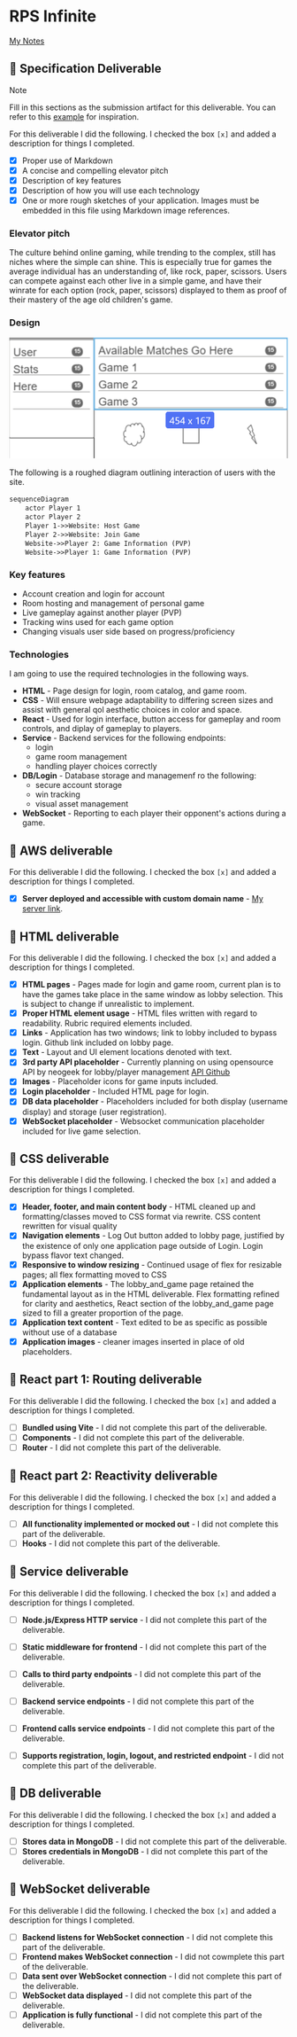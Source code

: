 # RPS Infinite

[My Notes](notes.md)

## 🚀 Specification Deliverable

> [!NOTE]
>  Fill in this sections as the submission artifact for this deliverable. You can refer to this [example](https://github.com/webprogramming260/startup-example/blob/main/README.md) for inspiration.

For this deliverable I did the following. I checked the box `[x]` and added a description for things I completed.

- [x] Proper use of Markdown
- [x] A concise and compelling elevator pitch
- [x] Description of key features
- [x] Description of how you will use each technology
- [x] One or more rough sketches of your application. Images must be embedded in this file using Markdown image references.

### Elevator pitch

The culture behind online gaming, while trending to the complex, still has niches where the simple can shine. This is especially true for games the average individual has an understanding of, like rock, paper, scissors. Users can compete against each other live in a simple game, and have their winrate for  each option (rock, paper, scissors) displayed to them as proof of their mastery of the age old children's game.

### Design

![Main Page](design_image.png)

The following is a roughed diagram outlining interaction of users with the site.

```mermaid
sequenceDiagram
    actor Player 1
    actor Player 2
    Player 1->>Website: Host Game
    Player 2->>Website: Join Game
    Website->>Player 2: Game Information (PVP)
    Website->>Player 1: Game Information (PVP)
```

### Key features

- Account creation and login for account
- Room hosting and management of personal game
- Live gameplay against another player (PVP)
- Tracking wins used for each game option
- Changing visuals user side based on progress/proficiency

### Technologies

I am going to use the required technologies in the following ways.

- **HTML** - Page design for login, room catalog, and game room.
- **CSS** - Will ensure webpage adaptability to differing screen sizes and assist with general qol aesthetic choices in color and space.
- **React** - Used for login interface, button access for gameplay and room controls, and diplay of gameplay to players.
- **Service** - Backend services for the following endpoints:
    - login
    - game room management
    - handling player choices correctly
- **DB/Login** - Database storage and managemenf ro the following:
    - secure account storage
    - win tracking
    - visual asset management
- **WebSocket** - Reporting to each player their opponent's actions during a game.

## 🚀 AWS deliverable

For this deliverable I did the following. I checked the box `[x]` and added a description for things I completed.

- [x] **Server deployed and accessible with custom domain name** - [My server link](https://gunutils.click).

## 🚀 HTML deliverable

For this deliverable I did the following. I checked the box `[x]` and added a description for things I completed.

- [x] **HTML pages** - Pages made for login and game room, current plan is to have the games take place in the same window as lobby selection. This is subject to change if unrealistic to implement.
- [x] **Proper HTML element usage** - HTML files written with regard to readability. Rubric required elements included.
- [x] **Links** - Application has two windows; link to lobby included to bypass login. Github link included on lobby page.
- [x] **Text** - Layout and UI element locations denoted with text.
- [x] **3rd party API placeholder** - Currently planning on using opensource API by neogeek for lobby/player management [API Github](https://github.com/neogeek/websocket-game-lobby)
- [x] **Images** - Placeholder icons for game inputs included.
- [x] **Login placeholder** - Included HTML page for login.
- [x] **DB data placeholder** - Placeholders included for both display (username display) and storage (user registration).
- [x] **WebSocket placeholder** - Websocket communication placeholder included for live game selection.

## 🚀 CSS deliverable

For this deliverable I did the following. I checked the box `[x]` and added a description for things I completed.

- [x] **Header, footer, and main content body** - HTML cleaned up and formatting/classes moved to CSS format via rewrite. CSS content rewritten for visual quality
- [x] **Navigation elements** - Log Out button added to lobby page, justified by the existence of only one application page outside of Login. Login bypass flavor text changed.
- [x] **Responsive to window resizing** - Continued usage of flex for resizable pages; all flex formatting moved to CSS
- [x] **Application elements** - The lobby_and_game page retained the fundamental layout as in the HTML deliverable. Flex formatting refined for clarity and aesthetics, React section of the lobby_and_game page sized to fill a greater proportion of the page.
- [x] **Application text content** - Text edited to be as specific as possible without use of a database
- [x] **Application images** - cleaner images inserted in place of old placeholders.

## 🚀 React part 1: Routing deliverable

For this deliverable I did the following. I checked the box `[x]` and added a description for things I completed.

- [ ] **Bundled using Vite** - I did not complete this part of the deliverable.
- [ ] **Components** - I did not complete this part of the deliverable.
- [ ] **Router** - I did not complete this part of the deliverable.

## 🚀 React part 2: Reactivity deliverable

For this deliverable I did the following. I checked the box `[x]` and added a description for things I completed.

- [ ] **All functionality implemented or mocked out** - I did not complete this part of the deliverable.
- [ ] **Hooks** - I did not complete this part of the deliverable.

## 🚀 Service deliverable

For this deliverable I did the following. I checked the box `[x]` and added a description for things I completed.

- [ ] **Node.js/Express HTTP service** - I did not complete this part of the deliverable.
- [ ] **Static middleware for frontend** - I did not complete this part of the deliverable.
- [ ] **Calls to third party endpoints** - I did not complete this part of the deliverable.
- [ ] **Backend service endpoints** - I did not complete this part of the deliverable.
- [ ] **Frontend calls service endpoints** - I did not complete this part of the deliverable.
- [ ] **Supports registration, login, logout, and restricted endpoint** - I did not complete this part of the deliverable.


## 🚀 DB deliverable

For this deliverable I did the following. I checked the box `[x]` and added a description for things I completed.

- [ ] **Stores data in MongoDB** - I did not complete this part of the deliverable.
- [ ] **Stores credentials in MongoDB** - I did not complete this part of the deliverable.

## 🚀 WebSocket deliverable

For this deliverable I did the following. I checked the box `[x]` and added a description for things I completed.

- [ ] **Backend listens for WebSocket connection** - I did not complete this part of the deliverable.
- [ ] **Frontend makes WebSocket connection** - I did not cowmplete this part of the deliverable.
- [ ] **Data sent over WebSocket connection** - I did not complete this part of the deliverable.
- [ ] **WebSocket data displayed** - I did not complete this part of the deliverable.
- [ ] **Application is fully functional** - I did not complete this part of the deliverable.
